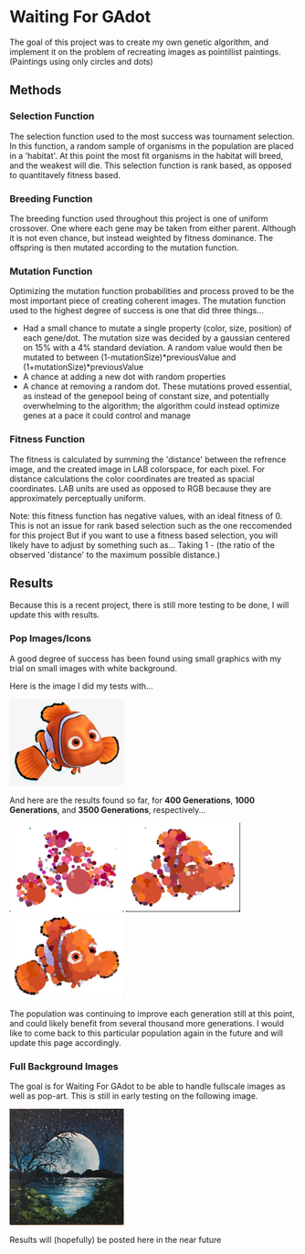 # Waiting For GAdot

The goal of this project was to create my own genetic algorithm, and implement it on the problem of recreating images as pointillist paintings. (Paintings using only circles and dots)

## Methods

### Selection Function
The selection function used to the most success was tournament selection. In this function, a random sample of organisms in the population are placed in a 'habitat'. At this point the most fit organisms in the habitat will breed, and the weakest will die. This selection function is rank based, as opposed to quantitavely fitness based.

### Breeding Function
The breeding function used throughout this project is one of uniform crossover. One where each gene may be taken from either parent. Although it is not even chance, but instead weighted by fitness dominance. The offspring is then mutated according to the mutation function.

### Mutation Function
Optimizing the mutation function probabilities and process proved to be the most important piece of creating coherent images. The mutation function used to the highest degree of success is one that did three things...
* Had a small chance to mutate a single property (color, size, position) of each gene/dot. The mutation size was decided by a gaussian centered on 15% with a 4% standard deviation. A random value would then be mutated to between (1-mutationSize)*previousValue and (1+mutationSize)*previousValue
* A chance at adding a new dot with random properties
* A chance at removing a random dot. These mutations proved essential, as instead of the genepool being of constant size, and potentially overwhelming to the algorithm; the algorithm could instead optimize genes at a pace it could control and manage

### Fitness Function
The fitness is calculated by summing the 'distance' between the refrence image, and the created image in LAB colorspace, for each pixel. For distance calculations the color coordinates are treated as spacial coordinates. LAB units are used as opposed to RGB because they are approximately perceptually uniform. 

Note: this fitness function has negative values, with an ideal fitness of 0. This is not an issue for rank based selection such as the one reccomended for this project But if you want to use a fitness based selection, you will likely have to adjust by something such as... Taking 1 - (the ratio of the observed 'distance' to the maximum possible distance.)

## Results
Because this is a recent project, there is still more testing to be done, I will update this with results.
### Pop Images/Icons
A good degree of success has been found using small graphics with my trial on small images with white background.

Here is the image I did my tests with...

<img src="Nemo/nemo.png" alt="Original" width="200"/>

And here are the results found so far, for **400 Generations**, **1000 Generations**, and **3500 Generations**, respectively...


<img src="Results/Nemo/400 Generations.jpg" alt="drawing" width="200"/>
<img src="Results/Nemo/1000 Generations.jpg" alt="drawing" width="200"/>
<img src="Results/Nemo/3500 Generations.jpg" alt="drawing" width="200"/>

The population was continuing to improve each generation still at this point, and could likely benefit from several thousand more generations. I would like to come back to this particular population again in the future and will update this page accordingly.

### Full Background Images
The goal is for Waiting For GAdot to be able to handle fullscale images as well as pop-art. This is still in early testing on the following image.

<img src="MoonLight/MoonLight.jpg" alt="Original" width="200"/>

Results will (hopefully) be posted here in the near future
